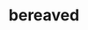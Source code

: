 --- 
layout: branching-narrative
permalink: "/modules/introduction/bereaved/"
title: bereaved
image:

#FIRST LEVEL
questions: 
  - question: Mr. Dee whom I cared for just passed away while I was there. I feel very emotional, because we established a close bond while caring for him over the last year. It all happened so fast. I don’t know how to get past this.  I 
    link: 1
    background: bereaved/q1.jpg
    answers:
      - answer:
        text: Will talk to my palliative clinical lead and ask for guidance and support.
        link: 1a
   
      - answer:
        text: Am doing my best to get through my day of work. 
        link: 1b

#SECOND LEVEL

  - question: I’m  aware that I’m not coping well and feel emotionally drained, but I will focus on
    link: 1a
    background: bereaved/q2.jpg
    answers:
      - answer:
        text: Being gentle and patient with myself as I grieve and do what I can to keep some normal routine for health and social contact.
        feedback: It is important to feel heard and supported by your leadership team.  They can suggest self-care strategies to put in place.
        link: 2a
        background: bereaved/2a.jpg
   
      - answer:
        text: Making sure that I find support from a variety of sources such as family, friends, bereavement groups, chat rooms, etc.
        feedback: Feeling heard and supported by your leadership team, peers, friends and family is important.  They suggest self-care strategies to put in place.
        link: 2b
        background: bereaved/2b.jpg


  - question: I have decided to call the Employee Wellness Program and
    link: 1b
    background: bereaved/q3.jpg
    answers:
      - answer:
        text: Share my thoughts with someone over the phone as it will help me to get through the day.
        feedback: Getting information about grief can help you understand your responses and your personal journey of feelings and emotions. The EFAP program at VCH can be helpful.
        link: 3a
        background: bereaved/3a.jpg
   
      - answer:
        text: And set up an appointment with a counsellor. They will be able to listen and provide me with face to face support. I feel safe, as it is confidential.
        feedback: If you are concerned about yourself and your grief, seek professional help. The EFAP program at VCH is a helpful and discreet counselling source.
        link: 3b
        background: bereaved/3b.jpg

---